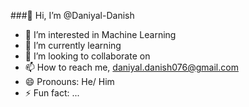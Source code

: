 ###👋 Hi, I’m @Daniyal-Danish

- 👀 I’m interested in Machine Learning
- 🌱 I’m currently learning 
- 💞️ I’m looking to collaborate on 
- 📫 How to reach me, daniyal.danish076@gmail.com
- 😄 Pronouns: He/ Him
- ⚡ Fun fact: ...
